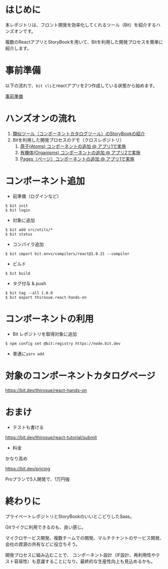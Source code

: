 # はじめに

本レポジトリは、フロント開発を効率化してくれるツール（Bit）を紹介するハンズオンです。

複数のReactアプリとStoryBookを用いて、Bitを利用した開発プロセスを簡単に紹介します。

# 事前準備

以下の流れで、`bit cli`とreactアプリを2つ作成している状態から始めます。

[事前準備](doc/Preparation.md)

# ハンズオンの流れ

1. [類似ツール（コンポーネントカタログツール）のStoryBookの紹介](doc/1.md)
2. Bitを利用した開発プロセスのデモ（クロスレポジトリ）
   1. [原子(Atoms) コンポーネントの追加 @ アプリ1で実施](doc/2-1.md)
   2. [有機体(Organisms) コンポーネントの追加 @ アプリ2で実施](doc/2-2.md)
   3. [Pages（ページ）コンポーネントの追加 @ アプリ1で実施](doc/2-3.md)

# コンポーネント追加

* 前準備（ログインなど）

```
$ bit init
$ bit login
```

* 対象に追加

```
$ bit add src/utils/*
$ bit status
```

* コンパイラ追加

```
$ bit import bit.envs/compilers/react@1.0.21 --compiler
```

* ビルド

```
$ bit build
```

* タグ付与 & push

```
$ bit tag --all 1.0.0
$ bit export thirosue.react-hands-on
```

# コンポーネントの利用

* Bit レポジトリを取得対象に追加

```
$ npm config set @bit:registry https://node.bit.dev
```

* 普通に`yarn add`

# 対象のコンポーネントカタログページ

https://bit.dev/thirosue/react-hands-on

# おまけ

* テストも書ける

https://bit.dev/thirosue/react-tutorial/submit

* 料金

かなり高め

https://bit.dev/pricing

Proプランで5人開発で、1万円強

# 終わりに

プライベートレポジトリとStoryBookのいいとこどりしたSaas。

Gitライクに利用できるのも、良い感じ。

マイクロサービス開発、複数チームでの開発、マルチテナントのサービス開発、会社の資源の共有などに役立ちそう。

開発プロセスに組み込むことで、
コンポーネント設計（IF設計、再利用性やテスト容易性）も意識することになり、最終的な生産性向上も見込めるかも。
